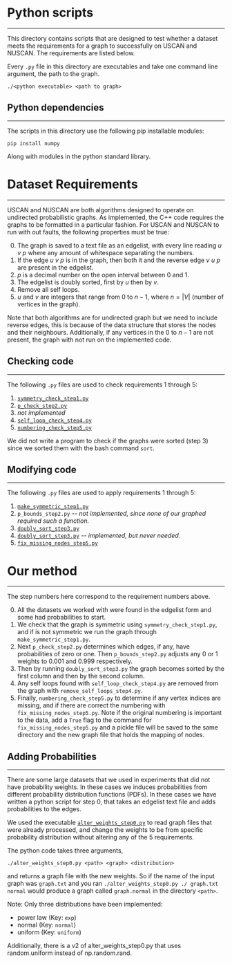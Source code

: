 # Python scripts
---------------

This directory contains scripts that are designed to test whether a dataset meets the requirements for a graph to successfully on USCAN and NUSCAN.
The requirements are listed below.

Every `.py` file in this directory are executables and take one command line argument, the path to the graph.

`./<python executable> <path to graph>`

## Python dependencies
-----------------------
The scripts in this directory use the following pip installable modules:

`pip install numpy`

Along with modules in the python standard library.

# Dataset Requirements
-----------------------

USCAN and NUSCAN are both algorithms designed to operate on undirected probabilistic graphs. As implemented, the C++ code requires the graphs to be formatted in a particular fashion. For USCAN and NUSCAN to run with out faults, the following properties must be true:

0. The graph is saved to a text file as an edgelist, with every line reading $u$  $v$  $p$ where any amount of whitespace separating the numbers.
1. If the edge $u$  $v$  $p$ is in the graph, then both it and the reverse edge $v$  $u$  $p$ are present in the edgelist.
2. $p$ is a decimal number on the open interval between 0 and 1.
3. The edgelist is doubly sorted, first by $u$ then by $v$.
4. Remove all self loops.
5. $u$ and $v$ are integers that range from $0$ to $n-1$, where $n = |V|$ (number of vertices in the graph).


Note that both algorithms are for undirected graph but we need to include reverse edges, this is because of the data structure that stores the nodes and their neighbours. Additionally, if any vertices in the $0$ to $n-1$ are not present, the graph with not run on the implemented code.


## Checking code
-----------------

The following `.py` files are used to check requirements 1 through 5:

1. [`symmetry_check_step1.py`](https://github.com/JoetheManHowie/NUSCAN/blob/main/prep_graph/symmetry_check_step1.py)
2. [`p_check_step2.py`](https://github.com/JoetheManHowie/NUSCAN/blob/main/prep_graph/p_check_step2.py)
3.  _not implemented_
4. [`self_loop_check_step4.py`](https://github.com/JoetheManHowie/NUSCAN/blob/main/prep_graph/self_loop_check_step4.py)
5. [`numbering_check_step5.py`](https://github.com/JoetheManHowie/NUSCAN/blob/main/prep_graph/numbering_check_step5.py)

We did not write a program to check if the graphs were sorted (step 3) since we sorted them with the bash command `sort`.

## Modifying code
---------------

The following `.py` files are used to apply requirements 1 through 5:

1. [`make_symmetric_step1.py`](https://github.com/JoetheManHowie/NUSCAN/blob/main/prep_graph/make_symmetric_step1.py)
2. `p_bounds_step2.py` _-- not implemented, since none of our graphed required such a function._
3. [`doubly_sort_step3.py`](https://github.com/JoetheManHowie/NUSCAN/blob/main/prep_graph/doubly_sort_step3.py)
4. [`doubly_sort_step3.py`](https://github.com/JoetheManHowie/NUSCAN/blob/main/prep_graph/remove_self_loops_step4.py) _-- implemented, but never needed._
5. [`fix_missing_nodes_step5.py`](https://github.com/JoetheManHowie/NUSCAN/blob/main/prep_graph/fix_missing_nodes_step5.py)

# Our method
---------------
The step numbers here correspond to the requirement numbers above.

0. All the datasets we worked with were found in the edgelist form and some had probabilities to start.
1. We check that the graph is symmetric using `symmetry_check_step1.py`, and if is not symmetric we run the graph through `make_symmetric_step1.py`.
2. Next `p_check_step2.py` determines which edges, if any, have probabilities of zero or one. Then `p_bounds_step2.py` adjusts any $0$ or $1$ weights to $0.001$ and $0.999$ respectively.
3. Then by running `doubly_sort_step3.py` the graph becomes sorted by the first column and then by the second column.
4. Any self loops found with `self_loop_check_step4.py` are removed from the graph with `remove_self_loops_step4.py`.
5. Finally, `numbering_check_step5.py` to determine if any vertex indices are missing, and if there are correct the numbering with `fix_missing_nodes_step5.py`. Note if the original numbering is important to the data, add a `True` flag to the command for `fix_missing_nodes_step5.py` and a pickle file will be saved to the same directory and the new graph file that holds the mapping of nodes.


## Adding Probabilities
------------------------

There are some large datasets that we used in experiments that did not have probability weights. In these cases we induces probabilities from different probability distribution functions (PDFs). In these cases we have written a python script for step 0, that takes an edgelist text file and adds probabilities to the edges.

We used the executable [`alter_weights_step0.py`](https://github.com/JoetheManHowie/NUSCAN/blob/main/prep_graph/alter_weights_step0.py) to read graph files that were already processed, and change the weights to be from specific probability distribution without altering any of the 5 requirements.

The python code takes three arguments,

`./alter_weights_step0.py <path> <graph> <distribution>`

and returns a graph file with the new weights. So if the name of the input graph was `graph.txt` and you ran `./alter_weights_step0.py ./ graph.txt normal` would produce a graph called `graph.normal` in the directory `<path>`.

Note: Only three distributions have been implemented:

+ power law (Key: `exp`)
+ normal (Key: `normal`)
+ uniform (Key: `uniform`)

Additionally, there is a v2 of alter_weights_step0.py that uses random.uniform instead of np.random.rand. 
